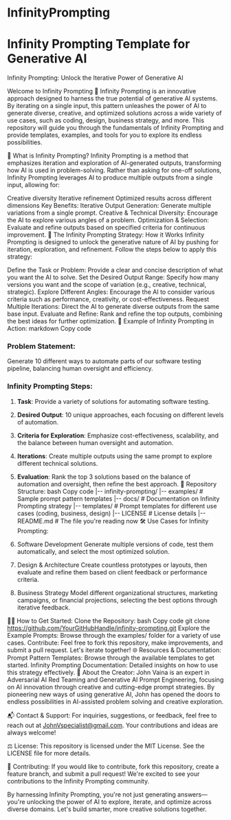 # InfinityPrompting
# Infinity Prompting Template for Generative AI

Infinity Prompting: Unlock the Iterative Power of Generative AI

Welcome to Infinity Prompting 🌟
Infinity Prompting is an innovative approach designed to harness the true potential of generative AI systems. By iterating on a single input, this pattern unleashes the power of AI to generate diverse, creative, and optimized solutions across a wide variety of use cases, such as coding, design, business strategy, and more. This repository will guide you through the fundamentals of Infinity Prompting and provide templates, examples, and tools for you to explore its endless possibilities.

🚀 What is Infinity Prompting?
Infinity Prompting is a method that emphasizes iteration and exploration of AI-generated outputs, transforming how AI is used in problem-solving. Rather than asking for one-off solutions, Infinity Prompting leverages AI to produce multiple outputs from a single input, allowing for:

Creative diversity
Iterative refinement
Optimized results across different dimensions
Key Benefits:
Iterative Output Generation: Generate multiple variations from a single prompt.
Creative & Technical Diversity: Encourage the AI to explore various angles of a problem.
Optimization & Selection: Evaluate and refine outputs based on specified criteria for continuous improvement.
🧠 The Infinity Prompting Strategy: How it Works
Infinity Prompting is designed to unlock the generative nature of AI by pushing for iteration, exploration, and refinement. Follow the steps below to apply this strategy:

Define the Task or Problem: Provide a clear and concise description of what you want the AI to solve.
Set the Desired Output Range: Specify how many versions you want and the scope of variation (e.g., creative, technical, strategic).
Explore Different Angles: Encourage the AI to consider various criteria such as performance, creativity, or cost-effectiveness.
Request Multiple Iterations: Direct the AI to generate diverse outputs from the same base input.
Evaluate and Refine: Rank and refine the top outputs, combining the best ideas for further optimization.
📄 Example of Infinity Prompting in Action:
markdown
Copy code
### Problem Statement:
Generate 10 different ways to automate parts of our software testing pipeline, balancing human oversight and efficiency.

### Infinity Prompting Steps:
1. **Task**: Provide a variety of solutions for automating software testing.
2. **Desired Output**: 10 unique approaches, each focusing on different levels of automation.
3. **Criteria for Exploration**: Emphasize cost-effectiveness, scalability, and the balance between human oversight and automation.
4. **Iterations**: Create multiple outputs using the same prompt to explore different technical solutions.
5. **Evaluation**: Rank the top 3 solutions based on the balance of automation and oversight, then refine the best approach.
📂 Repository Structure:
bash
Copy code
|-- infinity-prompting/
    |-- examples/              # Sample prompt pattern templates
    |-- docs/                  # Documentation on Infinity Prompting strategy
    |-- templates/             # Prompt templates for different use cases (coding, business, design)
    |-- LICENSE                # License details
    |-- README.md              # The file you're reading now
🛠️ Use Cases for Infinity Prompting:
1. Software Development
Generate multiple versions of code, test them automatically, and select the most optimized solution.

2. Design & Architecture
Create countless prototypes or layouts, then evaluate and refine them based on client feedback or performance criteria.

3. Business Strategy
Model different organizational structures, marketing campaigns, or financial projections, selecting the best options through iterative feedback.

🧑‍💻 How to Get Started:
Clone the Repository:
bash
Copy code
git clone https://github.com/YourGitHubHandle/infinity-prompting.git
Explore the Example Prompts: Browse through the examples/ folder for a variety of use cases.
Contribute: Feel free to fork this repository, make improvements, and submit a pull request. Let's iterate together!
🌐 Resources & Documentation:
Prompt Pattern Templates: Browse through the available templates to get started.
Infinity Prompting Documentation: Detailed insights on how to use this strategy effectively.
👥 About the Creator:
John Vaina is an expert in Adversarial AI Red Teaming and Generative AI Prompt Engineering, focusing on AI innovation through creative and cutting-edge prompt strategies. By pioneering new ways of using generative AI, John has opened the doors to endless possibilities in AI-assisted problem solving and creative exploration.

📬 Contact & Support:
For inquiries, suggestions, or feedback, feel free to reach out at JohnVspecialist@gmail.com. Your contributions and ideas are always welcome!

⚖️ License:
This repository is licensed under the MIT License. See the LICENSE file for more details.

🤝 Contributing:
If you would like to contribute, fork this repository, create a feature branch, and submit a pull request! We're excited to see your contributions to the Infinity Prompting community.

By harnessing Infinity Prompting, you're not just generating answers—you're unlocking the power of AI to explore, iterate, and optimize across diverse domains. Let's build smarter, more creative solutions together.


